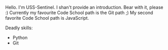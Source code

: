 Hello. I'm USS-Sentinel. I shan't provide an introduction. Bear with it, please :)
Currently my favourite Code School path is the Git path ;)
My second favorite Code School path is JavaScript.

Deadly skills:
* Python
* Git

